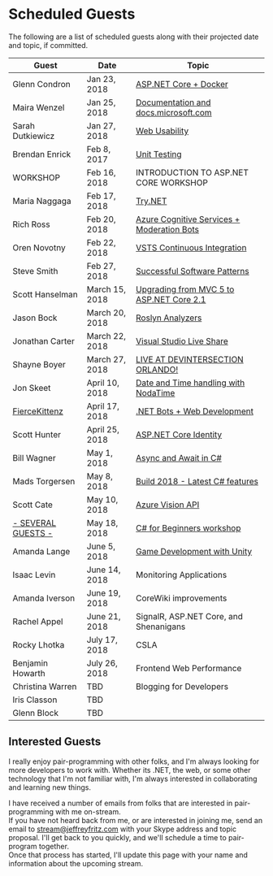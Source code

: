 # Scheduled Guests

The following are a list of scheduled guests along with their projected date and topic, if committed.

| Guest | Date | Topic |
| ----- | ---- | ----- |
| Glenn Condron | Jan 23, 2018 | [ASP.NET Core + Docker](https://youtu.be/Oriqg6qC4hc) |
| Maira Wenzel | Jan 25, 2018 | [Documentation and docs.microsoft.com](https://youtu.be/rZj-h9PQsi8) |
| Sarah Dutkiewicz | Jan 27, 2018 | [Web Usability](https://youtu.be/4EChnYWY598) |
| Brendan Enrick | Feb 8, 2017 | [Unit Testing](https://youtu.be/N0CArRHH65U) |
| WORKSHOP | Feb 16, 2018 | INTRODUCTION TO ASP.NET CORE WORKSHOP |
| Maria Naggaga | Feb 17, 2018 | [Try.NET](https://youtu.be/wZjgbJ756PM) |
| Rich Ross | Feb 20, 2018 | [Azure Cognitive Services + Moderation Bots](https://youtu.be/7s6_d7SIrkU) |
| Oren Novotny | Feb 22, 2018 | [VSTS Continuous Integration](https://youtu.be/cR1brXiCHXM) |
| Steve Smith | Feb 27, 2018 | [Successful Software Patterns](https://youtu.be/LXH1gz8utZA) |
| Scott Hanselman | March 15, 2018 | [Upgrading from MVC 5 to ASP.NET Core 2.1](https://www.youtube.com/watch?v=M_mqh739P6Y) |
| Jason Bock | March 20, 2018 | [Roslyn Analyzers](https://www.youtube.com/watch?v=N5svo6N7ir0) |
| Jonathan Carter | March 22, 2018 | [Visual Studio Live Share](https://www.youtube.com/watch?v=Z6g2l8kb1zc) |
| Shayne Boyer | March 27, 2018 | [LIVE AT DEVINTERSECTION ORLANDO!](https://www.youtube.com/watch?v=aXkeJmlPDI4) |
| Jon Skeet | April 10, 2018 | [Date and Time handling with NodaTime](https://youtu.be/mfsvh_IpGmw) |
| [FierceKittenz](https://twitch.tv/fiercekittenz) | April 17, 2018 | [.NET Bots + Web Development](https://youtu.be/zwdZ-De_TDE) |
| Scott Hunter | April 25, 2018 | [ASP.NET Core Identity](https://youtu.be/_Dl35e-7Jt8) |
| Bill Wagner | May 1, 2018 | [Async and Await in C#](https://www.youtube.com/watch?v=udb8JBEdS9) |
| Mads Torgersen | May 8, 2018 | [Build 2018 - Latest C# features](https://www.youtube.com/watch?v=Wlw_nIzKqM0&index=19&list=PLVMqA0_8O85zHkvIMHgG74eskQTO5nfWy&t=2416s) |
| Scott Cate | May 10, 2018 | [Azure Vision API](https://www.youtube.com/watch?v=p0ZZ2lDdO1w&index=16&list=PLVMqA0_8O85zHkvIMHgG74eskQTO5nfWy&t=1236s) |
| [- SEVERAL GUESTS -](https://github.com/csharpfritz/Fritz.LiveStream/tree/master/csharpWorkshop) | May 18, 2018 | [C# for Beginners workshop](https://www.youtube.com/watch?v=9ZmZuUSqQUM&index=2&list=PLVMqA0_8O85zIiU-T5h6rn8ortqEUNCeK) |
| Amanda Lange | June 5, 2018 | [Game Development with Unity](https://www.youtube.com/watch?v=g4iGpL_OftQ&index=3&list=PLVMqA0_8O85zHkvIMHgG74eskQTO5nfWy&t=0s) |
| Isaac Levin | June 14, 2018 | Monitoring Applications |
| Amanda Iverson | June 19, 2018 | CoreWiki improvements |
| Rachel Appel | June 21, 2018 | SignalR, ASP.NET Core, and Shenanigans |
| Rocky Lhotka | July 17, 2018 | CSLA |
| Benjamin Howarth | July 26, 2018 | Frontend Web Performance |
| Christina Warren | TBD | Blogging for Developers |
| Iris Classon | TBD | |
| Glenn Block | TBD | |


## Interested Guests

I really enjoy pair-programming with other folks, and I'm always looking for more developers to work with.  Whether its
.NET, the web, or some other technology that I'm not familiar with, I'm always interested in collaborating and learning 
new things.

I have received a number of emails from folks that are interested in pair-programming with me on-stream.  
If you have not heard back from me, or are interested in joining me, send an email to stream@jeffreyfritz.com with
your Skype address and topic proposal.  I'll get back to you quickly, and we'll schedule a time to pair-program together.  
Once that process has started, I'll update this page with your name and information about the upcoming stream.
